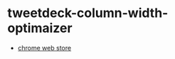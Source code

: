 # tweetdeck-column-width-optimaizer

* [chrome web store](https://chrome.google.com/webstore/detail/tweetdeck-column-width-op/egacjibompjfaadmgeejmdgggpamijia?hl=ja)

